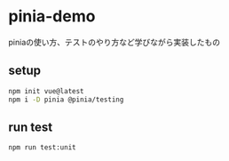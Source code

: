 # pinia-demo

piniaの使い方、テストのやり方など学びながら実装したもの

## setup

```sh
npm init vue@latest
npm i -D pinia @pinia/testing
```

## run test

```sh
npm run test:unit
```
